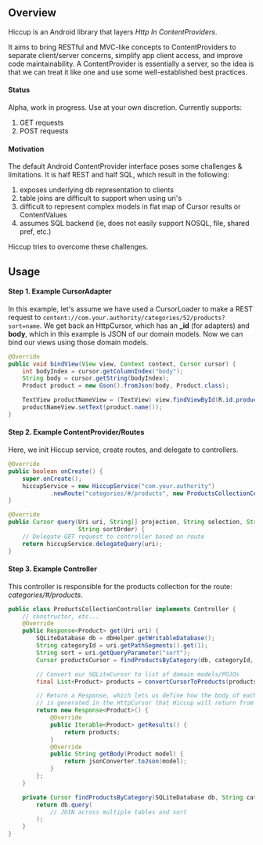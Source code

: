 ## Overview

Hiccup is an Android library that layers _Http In ContentProviders_.

It aims to bring RESTful and MVC-like concepts to ContentProviders to separate client/server concerns, simplify app
client access, and improve code maintainability. A ContentProvider is essentially a server, so the idea is that we
can treat it like one and use some well-established best practices.

#### Status
Alpha, work in progress. Use at your own discretion. Currently supports:

1. GET requests
2. POST requests

#### Motivation

The default Android ContentProvider interface poses some challenges & limitations. It is half REST and half SQL,
which result in the following:

1. exposes underlying db representation to clients
1. table joins are difficult to support when using uri's
1. difficult to represent complex models in flat map of Cursor results or ContentValues
1. assumes SQL backend (ie, does not easily support NOSQL, file, shared pref, etc.)

Hiccup tries to overcome these challenges.

## Usage

#### Step 1. Example CursorAdapter
In this example, let's assume we have used a CursorLoader to make a REST request to ``content://com.your.authority/categories/52/products?sort=name``.
We get back an HttpCursor, which has an **_id** (for adapters) and **body**, which in this example is JSON of our domain models.
Now we can bind our views using those domain models.

```Java
@Override
public void bindView(View view, Context context, Cursor cursor) {
    int bodyIndex = cursor.getColumnIndex("body");
    String body = cursor.getString(bodyIndex);
    Product product = new Gson().fromJson(body, Product.class);

    TextView productNameView = (TextView) view.findViewById(R.id.product_name);
    productNameView.setText(product.name());
}
```

#### Step 2. Example ContentProvider/Routes

Here, we init Hiccup service, create routes, and delegate to controllers.

```Java
@Override
public boolean onCreate() {
    super.onCreate();
    hiccupService = new HiccupService("com.your.authority")
            .newRoute("categories/#/products", new ProductsCollectionController());
}

@Override
public Cursor query(Uri uri, String[] projection, String selection, String[] selectionArgs,
                    String sortOrder) {
    // Delegate GET request to controller based on route
    return hiccupService.delegateQuery(uri);
}
```

#### Step 3. Example Controller

This controller is responsible for the products collection for the route: _categories/#/products_.

```Java
public class ProductsCollectionController implements Controller {
    // constructor, etc...
    @Override
    public Response<Product> get(Uri uri) {
        SQLiteDatabase db = dbHelper.getWritableDatabase();
        String categoryId = uri.getPathSegments().get(1);
        String sort = uri.getQueryParameter("sort");
        Cursor productsCursor = findProductsByCategory(db, categoryId, sort);

        // Convert our SQLiteCursor to list of domain models/POJOs
        final List<Product> products = convertCursorToProducts(productsCursor);

        // Return a Response, which lets us define how the body of each result model
        // is generated in the HttpCursor that Hiccup will return from this query
        return new Response<Product>() {
            @Override
            public Iterable<Product> getResults() {
                return products;
            }
            @Override
            public String getBody(Product model) {
                return jsonConverter.toJson(model);
            }
        };
    }

    private Cursor findProductsByCategory(SQLiteDatabase db, String categoryId, String sort) {
        return db.query(
            // JOIN across multiple tables and sort
        );
    }
}
```

